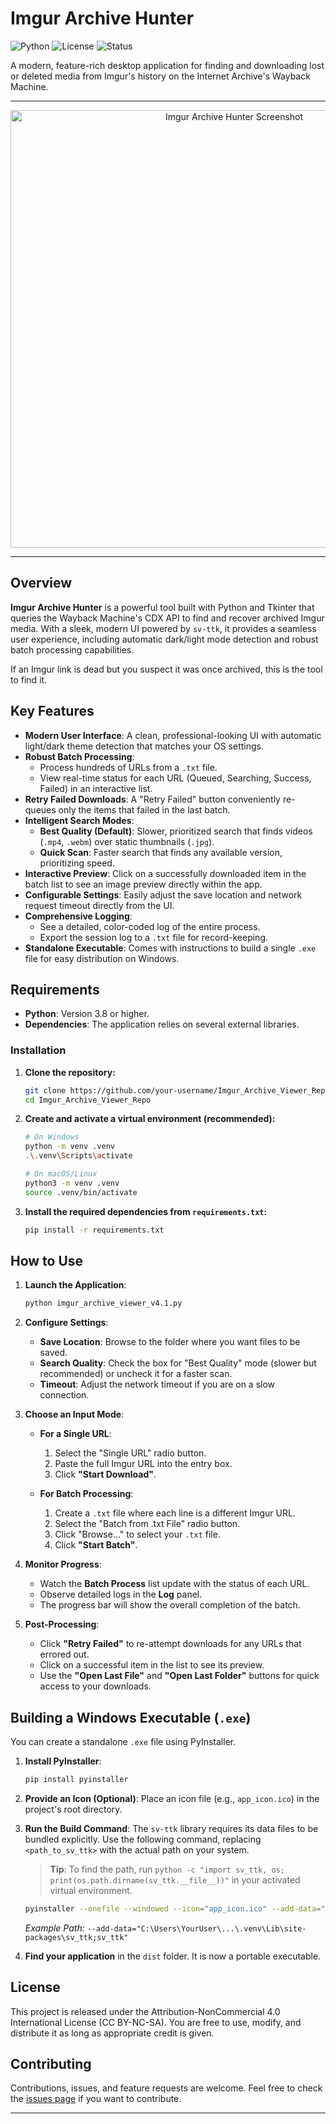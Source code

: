# Imgur Archive Hunter

![Python](https://img.shields.io/badge/Python-3.8+-blue.svg)
![License](https://img.shields.io/badge/license-CC--BY--NC%204.0-green.svg)
![Status](https://img.shields.io/badge/status-active-brightgreen.svg)

A modern, feature-rich desktop application for finding and downloading lost or deleted media from Imgur's history on the Internet Archive's Wayback Machine.

---

<p align="center">
  <!-- IMPORTANT: Replace this with a screenshot or GIF of your v4.1 application! -->
  <img src="https://i.imgur.com/qMUujbP.png" alt="Imgur Archive Hunter Screenshot" width="700"/>
</p>

---

## Overview

**Imgur Archive Hunter** is a powerful tool built with Python and Tkinter that queries the Wayback Machine's CDX API to find and recover archived Imgur media. With a sleek, modern UI powered by `sv-ttk`, it provides a seamless user experience, including automatic dark/light mode detection and robust batch processing capabilities.

If an Imgur link is dead but you suspect it was once archived, this is the tool to find it.

## Key Features

- **Modern User Interface**: A clean, professional-looking UI with automatic light/dark theme detection that matches your OS settings.
- **Robust Batch Processing**:
    - Process hundreds of URLs from a `.txt` file.
    - View real-time status for each URL (Queued, Searching, Success, Failed) in an interactive list.
- **Retry Failed Downloads**: A "Retry Failed" button conveniently re-queues only the items that failed in the last batch.
- **Intelligent Search Modes**:
    - **Best Quality (Default)**: Slower, prioritized search that finds videos (`.mp4`, `.webm`) over static thumbnails (`.jpg`).
    - **Quick Scan**: Faster search that finds any available version, prioritizing speed.
- **Interactive Preview**: Click on a successfully downloaded item in the batch list to see an image preview directly within the app.
- **Configurable Settings**: Easily adjust the save location and network request timeout directly from the UI.
- **Comprehensive Logging**:
    - See a detailed, color-coded log of the entire process.
    - Export the session log to a `.txt` file for record-keeping.
- **Standalone Executable**: Comes with instructions to build a single `.exe` file for easy distribution on Windows.

## Requirements

- **Python**: Version 3.8 or higher.
- **Dependencies**: The application relies on several external libraries.

### Installation

1.  **Clone the repository:**
    ```bash
    git clone https://github.com/your-username/Imgur_Archive_Viewer_Repo.git
    cd Imgur_Archive_Viewer_Repo
    ```

2.  **Create and activate a virtual environment (recommended):**
    ```bash
    # On Windows
    python -m venv .venv
    .\.venv\Scripts\activate

    # On macOS/Linux
    python3 -m venv .venv
    source .venv/bin/activate
    ```

3.  **Install the required dependencies from `requirements.txt`:**
    ```bash
    pip install -r requirements.txt
    ```

## How to Use

1.  **Launch the Application**:
    ```bash
    python imgur_archive_viewer_v4.1.py
    ```

2.  **Configure Settings**:
    - **Save Location**: Browse to the folder where you want files to be saved.
    - **Search Quality**: Check the box for "Best Quality" mode (slower but recommended) or uncheck it for a faster scan.
    - **Timeout**: Adjust the network timeout if you are on a slow connection.

3.  **Choose an Input Mode**:

    - **For a Single URL**:
        1. Select the "Single URL" radio button.
        2. Paste the full Imgur URL into the entry box.
        3. Click **"Start Download"**.

    - **For Batch Processing**:
        1. Create a `.txt` file where each line is a different Imgur URL.
        2. Select the "Batch from .txt File" radio button.
        3. Click "Browse..." to select your `.txt` file.
        4. Click **"Start Batch"**.

4.  **Monitor Progress**:
    - Watch the **Batch Process** list update with the status of each URL.
    - Observe detailed logs in the **Log** panel.
    - The progress bar will show the overall completion of the batch.

5.  **Post-Processing**:
    - Click **"Retry Failed"** to re-attempt downloads for any URLs that errored out.
    - Click on a successful item in the list to see its preview.
    - Use the **"Open Last File"** and **"Open Last Folder"** buttons for quick access to your downloads.

## Building a Windows Executable (`.exe`)

You can create a standalone `.exe` file using PyInstaller.

1.  **Install PyInstaller**:
    ```bash
    pip install pyinstaller
    ```

2.  **Provide an Icon (Optional)**: Place an icon file (e.g., `app_icon.ico`) in the project's root directory.

3.  **Run the Build Command**: The `sv-ttk` library requires its data files to be bundled explicitly. Use the following command, replacing `<path_to_sv_ttk>` with the actual path on your system.

    > **Tip**: To find the path, run `python -c "import sv_ttk, os; print(os.path.dirname(sv_ttk.__file__))"` in your activated virtual environment.

    ```bash
    pyinstaller --onefile --windowed --icon="app_icon.ico" --add-data="<path_to_sv_ttk>;sv_ttk" imgur_archive_viewer_v4.1.py
    ```
    *Example Path:* `--add-data="C:\Users\YourUser\...\.venv\Lib\site-packages\sv_ttk;sv_ttk"`

4.  **Find your application** in the `dist` folder. It is now a portable executable.

## License

This project is released under the Attribution-NonCommercial 4.0 International License (CC BY-NC-SA). You are free to use, modify, and distribute it as long as appropriate credit is given.
## Contributing

Contributions, issues, and feature requests are welcome. Feel free to check the [issues page](https://github.com/your-username/Imgur_Archive_Viewer_Repo/issues) if you want to contribute.

---